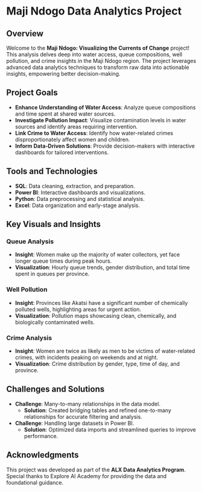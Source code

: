 # **Maji Ndogo Data Analytics Project**

## **Overview**
Welcome to the **Maji Ndogo: Visualizing the Currents of Change** project! This analysis delves deep into water access, queue compositions, well pollution, and crime insights in the Maji Ndogo region. The project leverages advanced data analytics techniques to transform raw data into actionable insights, empowering better decision-making.

## **Project Goals**
- **Enhance Understanding of Water Access**: Analyze queue compositions and time spent at shared water sources.
- **Investigate Pollution Impact**: Visualize contamination levels in water sources and identify areas requiring intervention.
- **Link Crime to Water Access**: Identify how water-related crimes disproportionately affect women and children.
- **Inform Data-Driven Solutions**: Provide decision-makers with interactive dashboards for tailored interventions.

## **Tools and Technologies**
- **SQL**: Data cleaning, extraction, and preparation.
- **Power BI**: Interactive dashboards and visualizations.
- **Python**: Data preprocessing and statistical analysis.
- **Excel**: Data organization and early-stage analysis.

## **Key Visuals and Insights**
### **Queue Analysis**
- **Insight**: Women make up the majority of water collectors, yet face longer queue times during peak hours.
- **Visualization**: Hourly queue trends, gender distribution, and total time spent in queues per province.

### **Well Pollution**
- **Insight**: Provinces like Akatsi have a significant number of chemically polluted wells, highlighting areas for urgent action.
- **Visualization**: Pollution maps showcasing clean, chemically, and biologically contaminated wells.

### **Crime Analysis**
- **Insight**: Women are twice as likely as men to be victims of water-related crimes, with incidents peaking on weekends and at night.
- **Visualization**: Crime distribution by gender, type, time of day, and province.

## **Challenges and Solutions**
- **Challenge**: Many-to-many relationships in the data model.
  - **Solution**: Created bridging tables and refined one-to-many relationships for accurate filtering and analysis.
- **Challenge**: Handling large datasets in Power BI.
  - **Solution**: Optimized data imports and streamlined queries to improve performance.

## **Acknowledgments**
This project was developed as part of the **ALX Data Analytics Program**. Special thanks to Explore AI Academy for providing the data and foundational guidance.
